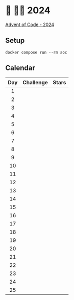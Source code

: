 # 🎄 👨‍💻 2024

[Advent of Code - 2024](https://adventofcode.com/2024)

## Setup

```shell
docker compose run --rm aoc
```

## Calendar

| Day | Challenge | Stars |
| :-: | --------- | :---: |
|  1  |           |       |
|  2  |           |       |
|  3  |           |       |
|  4  |           |       |
|  5  |           |       |
|  6  |           |       |
|  7  |           |       |
|  8  |           |       |
|  9  |           |       |
| 10  |           |       |
| 11  |           |       |
| 12  |           |       |
| 13  |           |       |
| 14  |           |       |
| 15  |           |       |
| 16  |           |       |
| 17  |           |       |
| 18  |           |       |
| 19  |           |       |
| 20  |           |       |
| 21  |           |       |
| 22  |           |       |
| 23  |           |       |
| 24  |           |       |
| 25  |           |       |
